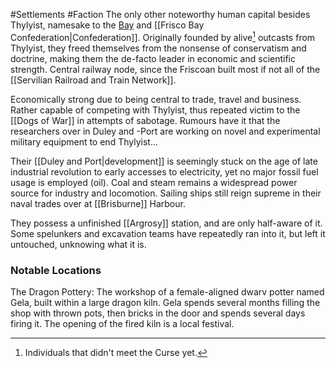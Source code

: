 #Settlements #Faction 
The only other noteworthy human capital besides Thylyist, namesake to the [Bay](Frisco%20Bay) and [[Frisco Bay Confederation|Confederation]].
Originally founded by alive[^1] outcasts from Thylyist, they freed themselves from the nonsense of conservatism and doctrine, making them the de-facto leader in economic and scientific strength. 
Central railway node, since the Friscoan built most if not all of the [[Servilian Railroad and Train Network]].

Economically strong due to being central to trade, travel and business. Rather capable of competing with Thylyist, thus repeated victim to the [[Dogs of War]] in attempts of sabotage. 
Rumours have it that the researchers over in Duley and -Port are working on novel and experimental military equipment to end Thylyist...

Their [[Duley and Port|development]] is seemingly stuck on the age of late industrial revolution to early accesses to electricity, yet no major fossil fuel usage is employed (oil). Coal and steam remains a widespread power source for industry and locomotion. 
Sailing ships still reign supreme in their naval trades over at [[Brisburne]] Harbour. 

They possess a unfinished [[Argrosy]] station, and are only half-aware of it. Some spelunkers and excavation teams have repeatedly ran into it, but left it untouched, unknowing what it is. 

### Notable Locations
 The Dragon Pottery: The workshop of a female-aligned dwarv potter named Gela, built within a large dragon kiln. Gela spends several months filling the shop with thrown pots, then bricks in the door and spends several days firing it. The opening of the fired kiln is a local festival.

[^1]: Individuals that didn't meet the Curse yet.